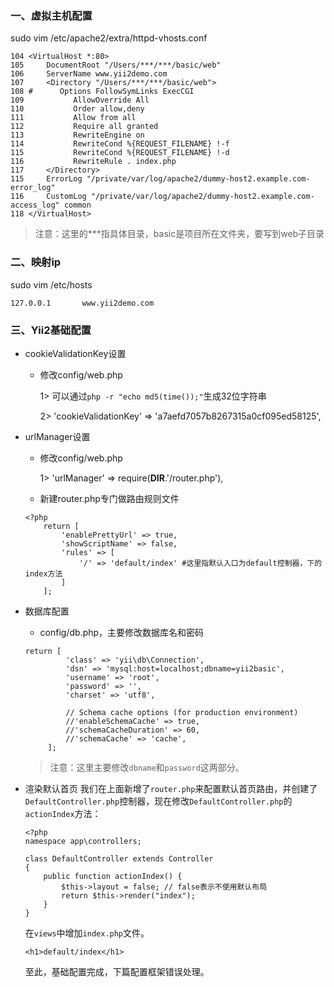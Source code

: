 ### 一、虚拟主机配置
  sudo vim /etc/apache2/extra/httpd-vhosts.conf
  
  ```
104 <VirtualHost *:80>
105     DocumentRoot "/Users/***/***/basic/web"
106     ServerName www.yii2demo.com
107     <Directory "/Users/***/***/basic/web">
108 #      Options FollowSymLinks ExecCGI
109           AllowOverride All
110           Order allow,deny
111           Allow from all
112           Require all granted
113           RewriteEngine on
114           RewriteCond %{REQUEST_FILENAME} !-f
115           RewriteCond %{REQUEST_FILENAME} !-d
116           RewriteRule . index.php
117     </Directory>
115     ErrorLog "/private/var/log/apache2/dummy-host2.example.com-error_log"
116     CustomLog "/private/var/log/apache2/dummy-host2.example.com-access_log" common
118 </VirtualHost>
```
> 注意：这里的***指具体目录，basic是项目所在文件夹，要写到web子目录
### 二、映射ip
sudo vim /etc/hosts
```
127.0.0.1       www.yii2demo.com
```
### 三、Yii2基础配置
- cookieValidationKey设置
    * 修改config/web.php
        
        1> 可以通过`php -r "echo md5(time());"`生成32位字符串
        
        2> 'cookieValidationKey' => 'a7aefd7057b8267315a0cf095ed58125',

- urlManager设置
    * 修改config/web.php
    
        1> 'urlManager' => require(__DIR__.'/router.php'),
    * 新建router.php专门做路由规则文件
    
    ```
    <?php
        return [
            'enablePrettyUrl' => true,
            'showScriptName' => false,
            'rules' => [
                '/' => 'default/index' #这里指默认入口为default控制器，下的index方法
            ]
        ];

- 数据库配置
    * config/db.php，主要修改数据库名和密码
    
    ```
    return [
             'class' => 'yii\db\Connection',
             'dsn' => 'mysql:host=localhost;dbname=yii2basic',
             'username' => 'root',
             'password' => '',
             'charset' => 'utf8',
         
             // Schema cache options (for production environment)
             //'enableSchemaCache' => true,
             //'schemaCacheDuration' => 60,
             //'schemaCache' => 'cache',
         ];
    ```
    > 注意：这里主要修改`dbname`和`password`这两部分。
    
- 渲染默认首页
    我们在上面新增了`router.php`来配置默认首页路由，并创建了`DefaultController.php`控制器，现在修改`DefaultController.php`的`actionIndex`方法：
    ```
    <?php
    namespace app\controllers;
    
    class DefaultController extends Controller
    {
        public function actionIndex() {
            $this->layout = false; // false表示不使用默认布局
            return $this->render("index");
        }
    }
    ```
    
    在`views`中增加`index.php`文件。
    ```
    <h1>default/index</h1>
    ```
    至此，基础配置完成，下篇配置框架错误处理。